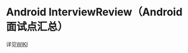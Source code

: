 # Android InterviewReview（Android 面试点汇总）
详见[WIKI](https://github.com/harneycafe/InterviewReview/wiki)

